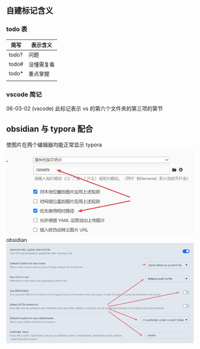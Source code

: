 ## 自建标记含义
### todo 表

| 简写  | 表示含义   |
| ----- | ---------- |
| todo? | 问题       |
| todo# | 没懂需复看 |
| todo* | 重点掌握   |
|       |            |
### vscode 简记
06-03-02 (vscode) 
此标记表示 vs 的第六个文件夹的第三项的第节

## obsidian 与 typora 配合
使图片在两个编辑器均能正常显示
typora
![](snap/Pasted%20image%2020230207180714.png)
obsidian
![](snap/Pasted%20image%2020230207180806.png)